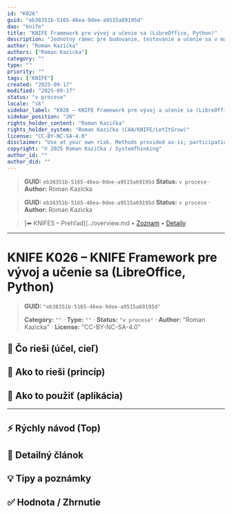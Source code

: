 ```yaml
---
id: "K026"
guid: "eb38351b-5165-46ea-9dee-a9515a69195d"
dao: "knife"
title: "KNIFE Framework pre vývoj a učenie sa (LibreOffice, Python)"
description: "Jednotný rámec pre budovanie, testovanie a učenie sa v malých krokoch pomocou LibreOffice + Python. Každý krok reprezentuje samostatnú jednotku (TERNO), ktorú je možné testovať a spätne dohľadať. Vhodné na výuku aj profesionálny vývoj."
author: "Roman Kazicka"
authors: ["Roman Kazicka"]
category: ""
type: ""
priority: ""
tags: ["KNIFE"]
created: "2025-09-17"
modified: "2025-09-17"
status: "v procese"
locale: "sk"
sidebar_label: "K026 – KNIFE Framework pre vývoj a učenie sa (LibreOffice, Python)"
sidebar_position: "26"
rights_holder_content: "Roman Kazička"
rights_holder_system: "Roman Kazička (CAA/KNIFE/LetItGrow)"
license: "CC-BY-NC-SA-4.0"
disclaimer: "Use at your own risk. Methods provided as-is; participation is voluntary and context-aware."
copyright: "© 2025 Roman Kazička / SystemThinking"
author_id: ""
author_did: ""
---
```

<!-- fm-visible: start -->
> **GUID:** `eb38351b-5165-46ea-9dee-a9515a69195d`
> **Status:** `v procese` · **Author:** Roman Kazicka
<!-- fm-visible: end -->
<!-- body:start -->

<!-- fm-visible: start -->
> **GUID:** `eb38351b-5165-46ea-9dee-a9515a69195d`
> **Status:** `v procese` · **Author:** Roman Kazicka
<!-- fm-visible: end -->
<!-- body:start -->

<!-- nav:knifes -->
> [⬅ KNIFES – Prehľad](../overview.md • [Zoznam](../KNIFE_Overview_List.md) • [Detaily](../KNIFE_Overview_Details.md)
---
# KNIFE K026 – KNIFE Framework pre vývoj a učenie sa (LibreOffice, Python)
<!-- fm-visible: start -->

> **GUID:** `"eb38351b-5165-46ea-9dee-a9515a69195d"`
>   
> **Category:** `""` · **Type:** `""` · **Status:** `"v procese"` · **Author:** "Roman Kazicka" · **License:** "CC-BY-NC-SA-4.0"
<!-- fm-visible: end -->


## 🎯 Čo rieši (účel, cieľ)

## 🧩 Ako to rieši (princíp)

## 🧪 Ako to použiť (aplikácia)

---

## ⚡ Rýchly návod (Top)

## 📜 Detailný článok

## 💡 Tipy a poznámky

## ✅ Hodnota / Zhrnutie
